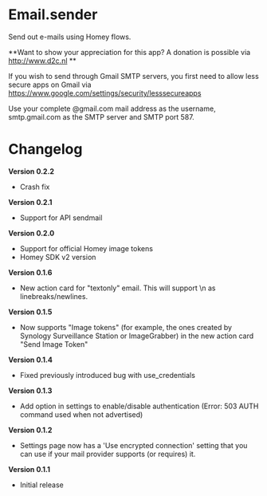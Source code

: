 # Email.sender

Send out e-mails using Homey flows.

**Want to show your appreciation for this app? A donation is possible via http://www.d2c.nl **

If you wish to send through Gmail SMTP servers, you first need to allow less secure apps on Gmail via https://www.google.com/settings/security/lesssecureapps

Use your complete @gmail.com mail address as the username, smtp.gmail.com as the SMTP server and SMTP port 587.

# Changelog

**Version 0.2.2**
- Crash fix

**Version 0.2.1**
- Support for API sendmail 

**Version 0.2.0**
- Support for official Homey image tokens
- Homey SDK v2 version

**Version 0.1.6**
- New action card for "textonly" email. This will support \n as linebreaks/newlines.

**Version 0.1.5**
- Now supports "Image tokens" (for example, the ones created by Synology Surveillance Station or ImageGrabber) in the new action card "Send Image Token"

**Version 0.1.4**
- Fixed previously introduced bug with use_credentials

**Version 0.1.3**
- Add option in settings to enable/disable authentication (Error: 503 AUTH command used when not advertised)

**Version 0.1.2**
- Settings page now has a 'Use encrypted connection' setting that you can use if your mail provider supports (or requires) it.

**Version 0.1.1**
- Initial release
